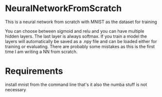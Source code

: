 # NeuralNetworkFromScratch
This is a neural network from scratch with MNIST as the dataset for training

You can choose between sigmoid and relu and you can have multiple hidden layers. The last layer is always softmax.
If you train a model the layers will automatically be saved as a .npy file and can be loaded either for training or evaluating.
There are probably some mistakes as this is the first time I am writing a NN from scratch.

# Requirements
install mnist from the command line that's it
also the numba stuff is not necessary
